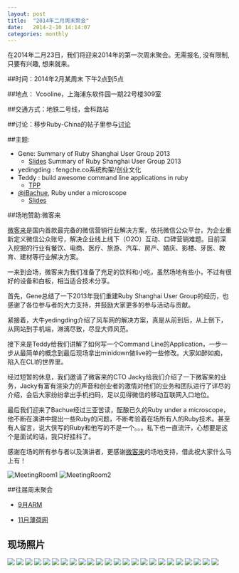 ```yaml
---
layout: post
title:  "2014年二月周末聚会"
date:   2014-2-10 14:14:07
categories: monthly
---
```


在2014年二月23日，我们将迎来2014年的第一次周末聚会。无需报名, 没有限制, 只要有兴趣, 想来就来。

##时间：2014年2月某周末 下午2点到5点

##地点： Vcooline，上海浦东软件园一期22号楼309室

##交通方式：地铁二号线，金科路站

##讨论：移步Ruby-China的帖子里参与[讨论][discuss]

##主题:

- Gene: Summary of Ruby Shanghai User Group 2013
  - [Slides](//shrubyslides/2013.html) Summary of Ruby Shanghai User Group 2013
- yedingding : fengche.co系统构架/创业文化
- Teddy : build awesome command line applications in ruby
  - [TPP](https://gist.github.com/teddy-ma/9182722)
- [@iBachue](http://ruby-china.org/iBachue), Ruby under a microscope
  - [Slides](http://bachue.github.io/ruby-under-a-microscope-introduction-slides)

##场地赞助:微客来

[微客来][vcooline]是国内首款最完备的微信营销行业解决方案，依托微信公众平台，为企业重新定义微信公众账号，解决企业线上线下（O2O）互动、口碑营销难题。目前深入挖掘的行业有餐饮、电商、医疗、旅游、汽车、房产、婚庆、影楼、牙医、教育、建材等行业解决方案。

一来到会场，微客来为我们准备了充足的饮料和小吃，虽然场地有些小，不过有很好的设备和白板，相当适合技术分享。

首先，Gene总结了一下2013年我们重建Ruby Shanghai User Group的经历，也感谢了各位参与者的大力支持，并鼓励大家更多的参与活动与贡献。

紧接着，大牛yedingding介绍了风车网的解决方案，真是从前到后，从上倒下，从网站到手机端，淋漓尽致，尽显大师风范。

接下来是Teddy给我们讲解了如何写一个Command Line的Application，一步一步从最简单的概念到最后现场拿出minidown做live的一些修改。大家如醉如痴，陷入在CLI的世界里。

经过短暂的休息，我们邀请了微客来的CTO Jacky给我们介绍了一下微客来的业务，Jacky有富有渲染力的声音和创业者的激情对他们的业务和团队进行了详尽的介绍，会后大家纷纷拿出手机扫码，足以见得微信的移动互联网入口地位。

最后我们迎来了Bachue经过三亚苦读，酝酿已久的Ruby under a microscope，他不断在演讲中提出一些Ruby的问题，不断考验着在场所有人的Ruby技术。甚至有人留言，说大侠写的Ruby和他写的不是一个。。。私下也一直流汗，心想要是这个是面试的话，我只好挂科了。

感谢在场的所有参与者以及演讲者，更感谢[微客来][vcooline]的场地支持，借此祝大家什么马上有！

![MeetingRoom1](http://shruby.u.qiniudn.com/201402WeekEndPlace1.jpg)
![MeetingRoom2](http://shruby.u.qiniudn.com/201402WeekEndPlace2.jpg)

##往届周末聚会

- [9月ARM][sept2013]

- [11月薄荷网][nov2013]

[nov2013]: http://shruby.github.io/monthly/callup/2013/11/23/ruby-tuesday.html
[sept2013]: http://shruby.github.io/monthly/2013/09/21/call-2013-sept-weekend.html
[discuss]: http://ruby-china.org/topics/node31
[vcooline]: http://vcooline.com

## 现场照片

<div id="galleria" style="height: 400px">
  <img src="http://shruby.u.qiniudn.com/2014-02-23-001.JPG?imageView/0/w/700"/>
  <img src="http://shruby.u.qiniudn.com/2014-02-23-002.JPG?imageView/0/w/700"/>
  <img src="http://shruby.u.qiniudn.com/2014-02-23-003.JPG?imageView/0/w/700"/>
  <img src="http://shruby.u.qiniudn.com/2014-02-23-004.JPG?imageView/0/w/700"/>
  <img src="http://shruby.u.qiniudn.com/2014-02-23-005.JPG?imageView/0/w/700"/>
  <img src="http://shruby.u.qiniudn.com/2014-02-23-006.JPG?imageView/0/w/700"/>
  <img src="http://shruby.u.qiniudn.com/2014-02-23-007.JPG?imageView/0/w/700"/>
  <img src="http://shruby.u.qiniudn.com/2014-02-23-008.JPG?imageView/0/w/700"/>
  <img src="http://shruby.u.qiniudn.com/2014-02-23-009.JPG?imageView/0/w/700"/>
  <img src="http://shruby.u.qiniudn.com/2014-02-23-010.JPG?imageView/0/w/700"/>
  <img src="http://shruby.u.qiniudn.com/2014-02-23-011.JPG?imageView/0/w/700"/>
  <img src="http://shruby.u.qiniudn.com/2014-02-23-012.JPG?imageView/0/w/700"/>
  <img src="http://shruby.u.qiniudn.com/2014-02-23-013.JPG?imageView/0/w/700"/>
  <img src="http://shruby.u.qiniudn.com/2014-02-23-014.JPG?imageView/0/w/700"/>
  <img src="http://shruby.u.qiniudn.com/2014-02-23-015.JPG?imageView/0/w/700"/>
  <img src="http://shruby.u.qiniudn.com/2014-02-23-016.JPG?imageView/0/w/700"/>
  <img src="http://shruby.u.qiniudn.com/2014-02-23-017.JPG?imageView/0/w/700"/>
  <img src="http://shruby.u.qiniudn.com/2014-02-23-018.JPG?imageView/0/w/700"/>
  <img src="http://shruby.u.qiniudn.com/2014-02-23-019.JPG?imageView/0/w/700"/>
  <img src="http://shruby.u.qiniudn.com/2014-02-23-020.JPG?imageView/0/w/700"/>
  <img src="http://shruby.u.qiniudn.com/2014-02-23-021.JPG?imageView/0/w/700"/>
  <img src="http://shruby.u.qiniudn.com/2014-02-23-022.JPG?imageView/0/w/700"/>
  <img src="http://shruby.u.qiniudn.com/2014-02-23-023.JPG?imageView/0/w/700"/>
  <img src="http://shruby.u.qiniudn.com/2014-02-23-024.JPG?imageView/0/w/700"/>
</div>
<!-- START: galleria -->
<script type="text/javascript">
  Galleria.loadTheme('/assets/galleria/themes/classic/galleria.classic.min.js');
  Galleria.run('#galleria');
</script>
<!-- END: galleria -->
